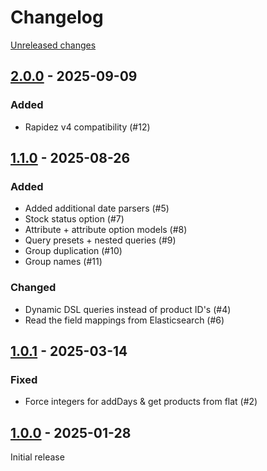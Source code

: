 # Changelog 

[Unreleased changes](https://github.com/rapidez/statamic-query-builder/compare/2.0.0...2.0.0)
## [2.0.0](https://github.com/rapidez/statamic-query-builder/releases/tag/2.0.0) - 2025-09-09

### Added

- Rapidez v4 compatibility (#12)

## [1.1.0](https://github.com/rapidez/statamic-query-builder/releases/tag/1.1.0) - 2025-08-26

### Added

- Added additional date parsers (#5)
- Stock status option (#7)
- Attribute + attribute option models (#8)
- Query presets + nested queries (#9)
- Group duplication (#10)
- Group names (#11)

### Changed

- Dynamic DSL queries instead of product ID's (#4)
- Read the field mappings from Elasticsearch (#6)

## [1.0.1](https://github.com/rapidez/statamic-query-builder/releases/tag/1.0.1) - 2025-03-14

### Fixed

- Force integers for addDays & get products from flat (#2)

## [1.0.0](https://github.com/rapidez/statamic-query-builder/releases/tag/1.0.0) - 2025-01-28

Initial release

